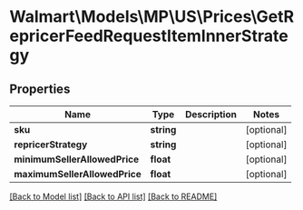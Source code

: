 # Walmart\Models\MP\US\Prices\GetRepricerFeedRequestItemInnerStrategy

## Properties

Name | Type | Description | Notes
------------ | ------------- | ------------- | -------------
**sku** | **string** |  | [optional]
**repricerStrategy** | **string** |  | [optional]
**minimumSellerAllowedPrice** | **float** |  | [optional]
**maximumSellerAllowedPrice** | **float** |  | [optional]


[[Back to Model list]](./) [[Back to API list]](../../../../../README.md#supported-apis) [[Back to README]](../../../../../README.md)
